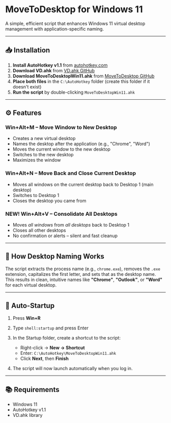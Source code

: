 # MoveToDesktop for Windows 11

A simple, efficient script that enhances Windows 11 virtual desktop management with application-specific naming.

---

## 📥 Installation

1. **Install AutoHotkey v1.1** from [autohotkey.com](https://www.autohotkey.com/)
2. **Download VD.ahk** from [VD.ahk GitHub](https://github.com/FuPeiJiang/VD.ahk)
3. **Download MoveToDesktopWin11.ahk** from [MoveToDesktop GitHub](https://github.com/xxxmtixxx/MoveToDesktop/blob/main/MoveToDesktopWin11.ahk)
4. **Place both files** in the `C:\AutoHotkey` folder (create this folder if it doesn't exist)
5. **Run the script** by double-clicking `MoveToDesktopWin11.ahk`

---

## ⚙️ Features

### **Win+Alt+M – Move Window to New Desktop**

* Creates a new virtual desktop
* Names the desktop after the application (e.g., "Chrome", "Word")
* Moves the current window to the new desktop
* Switches to the new desktop
* Maximizes the window

### **Win+Alt+N – Move Back and Close Current Desktop**

* Moves all windows on the current desktop back to Desktop 1 (main desktop)
* Switches to Desktop 1
* Closes the desktop you came from

### **NEW! Win+Alt+V – Consolidate All Desktops**

* Moves *all windows* from *all desktops* back to Desktop 1
* Closes all other desktops
* No confirmation or alerts – silent and fast cleanup

---

## 📝 How Desktop Naming Works

The script extracts the process name (e.g., `chrome.exe`), removes the `.exe` extension, capitalizes the first letter, and sets that as the desktop name. This results in clean, intuitive names like **"Chrome"**, **"Outlook"**, or **"Word"** for each virtual desktop.

---

## 🚀 Auto-Startup

1. Press **Win+R**
2. Type `shell:startup` and press Enter
3. In the Startup folder, create a shortcut to the script:

   * Right-click → **New → Shortcut**
   * Enter: `C:\AutoHotkey\MoveToDesktopWin11.ahk`
   * Click **Next**, then **Finish**
4. The script will now launch automatically when you log in.

---

## 📚 Requirements

* Windows 11
* AutoHotkey v1.1
* VD.ahk library
